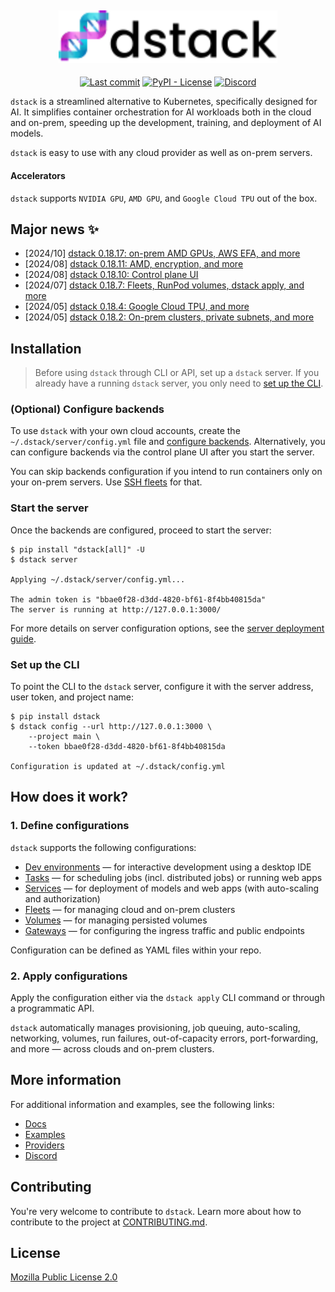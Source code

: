 <div style="text-align: center;">
<h2>
  <a target="_blank" href="https://dstack.ai">
    <picture>
      <source media="(prefers-color-scheme: dark)" srcset="https://raw.githubusercontent.com/dstackai/dstack/master/docs/assets/images/dstack-logo-dark.svg"/>
      <img alt="dstack" src="https://raw.githubusercontent.com/dstackai/dstack/master/docs/assets/images/dstack-logo.svg" width="350px"/>
    </picture>
  </a>
</h2>

[![Last commit](https://img.shields.io/github/last-commit/dstackai/dstack?style=flat-square)](https://github.com/dstackai/dstack/commits/)
[![PyPI - License](https://img.shields.io/pypi/l/dstack?style=flat-square&color=blue)](https://github.com/dstackai/dstack/blob/master/LICENSE.md)
[![Discord](https://dcbadge.vercel.app/api/server/u8SmfwPpMd?style=flat-square)](https://discord.gg/CBgdrGnZjy)

</div>

`dstack` is a streamlined alternative to Kubernetes, specifically designed for AI. It simplifies container orchestration
for AI workloads both in the cloud and on-prem, speeding up the development, training, and deployment of AI models.

`dstack` is easy to use with any cloud provider as well as on-prem servers.

#### Accelerators

`dstack` supports `NVIDIA GPU`, `AMD GPU`, and `Google Cloud TPU` out of the box.

## Major news ✨

- [2024/10] [dstack 0.18.17: on-prem AMD GPUs, AWS EFA, and more](https://github.com/dstackai/dstack/releases/tag/0.18.17)
- [2024/08] [dstack 0.18.11: AMD, encryption, and more](https://github.com/dstackai/dstack/releases/tag/0.18.11)
- [2024/08] [dstack 0.18.10: Control plane UI](https://github.com/dstackai/dstack/releases/tag/0.18.10)
- [2024/07] [dstack 0.18.7: Fleets, RunPod volumes, dstack apply, and more](https://github.com/dstackai/dstack/releases/tag/0.18.7)
- [2024/05] [dstack 0.18.4: Google Cloud TPU, and more](https://github.com/dstackai/dstack/releases/tag/0.18.4)
- [2024/05] [dstack 0.18.2: On-prem clusters, private subnets, and more](https://github.com/dstackai/dstack/releases/tag/0.18.2)

## Installation

> Before using `dstack` through CLI or API, set up a `dstack` server. If you already have a running `dstack` server, you only need to [set up the CLI](#set-up-the-cli).

### (Optional) Configure backends

To use `dstack` with your own cloud accounts, create the `~/.dstack/server/config.yml` file and 
[configure backends](https://dstack.ai/docs/reference/server/config.yml). Alternatively, you can configure backends via the control plane UI after you start the server.

You can skip backends configuration if you intend to run containers  only on your on-prem servers. Use [SSH fleets](https://dstack.ai/docs/concepts/fleets#ssh-fleets) for that.

### Start the server

Once the backends are configured, proceed to start the server:

<div class="termy">

```shell
$ pip install "dstack[all]" -U
$ dstack server

Applying ~/.dstack/server/config.yml...

The admin token is "bbae0f28-d3dd-4820-bf61-8f4bb40815da"
The server is running at http://127.0.0.1:3000/
```

</div>

For more details on server configuration options, see the
[server deployment guide](https://dstack.ai/docs/guides/server-deployment.md).

### Set up the CLI

To point the CLI to the `dstack` server, configure it
with the server address, user token, and project name:

```shell
$ pip install dstack
$ dstack config --url http://127.0.0.1:3000 \
    --project main \
    --token bbae0f28-d3dd-4820-bf61-8f4bb40815da
    
Configuration is updated at ~/.dstack/config.yml
```

## How does it work?

### 1. Define configurations

`dstack` supports the following configurations:
   
* [Dev environments](https://dstack.ai/docs/dev-environments) &mdash; for interactive development using a desktop IDE
* [Tasks](https://dstack.ai/docs/tasks) &mdash; for scheduling jobs (incl. distributed jobs) or running web apps
* [Services](https://dstack.ai/docs/services) &mdash; for deployment of models and web apps (with auto-scaling and authorization)
* [Fleets](https://dstack.ai/docs/fleets) &mdash; for managing cloud and on-prem clusters
* [Volumes](https://dstack.ai/docs/concepts/volumes) &mdash; for managing persisted volumes
* [Gateways](https://dstack.ai/docs/concepts/gateways) &mdash; for configuring the ingress traffic and public endpoints

Configuration can be defined as YAML files within your repo.

### 2. Apply configurations

Apply the configuration either via the `dstack apply` CLI command or through a programmatic API.

`dstack` automatically manages provisioning, job queuing, auto-scaling, networking, volumes, run failures,
out-of-capacity errors, port-forwarding, and more &mdash; across clouds and on-prem clusters.

## More information

For additional information and examples, see the following links:

* [Docs](https://dstack.ai/docs)
* [Examples](https://dstack.ai/examples)
* [Providers](https://dstack.ai/providers)
* [Discord](https://discord.gg/u8SmfwPpMd)

## Contributing

You're very welcome to contribute to `dstack`. 
Learn more about how to contribute to the project at [CONTRIBUTING.md](CONTRIBUTING.md).

## License

[Mozilla Public License 2.0](LICENSE.md)
